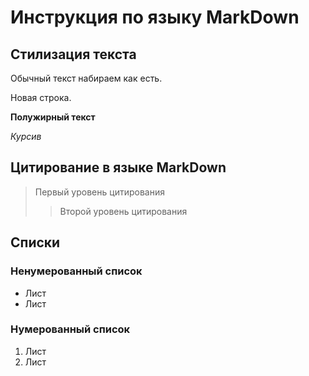 # Инструкция по языку MarkDown

## Стилизация текста
Обычный текст набираем как есть.

Новая строка. 

**Полужирный текст**

*Курсив*

## Цитирование в языке MarkDown
> Первый уровень цитирования 
>> Второй уровень цитирования  

## Списки 
### Ненумерованный список 
* Лист 
* Лист 

### Нумерованный список 
1. Лист 
2. Лист 
